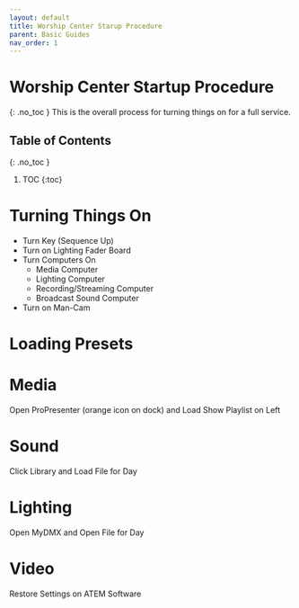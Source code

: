 ```yaml
---
layout: default
title: Worship Center Starup Procedure
parent: Basic Guides
nav_order: 1
---
```


# Worship Center Startup Procedure
{: .no_toc }
This is the overall process for turning things on for a full service.

## Table of Contents
{: .no_toc }

1. TOC
{:toc}

# Turning Things On
- Turn Key (Sequence Up)
- Turn on Lighting Fader Board
- Turn Computers On
  - Media Computer
  - Lighting Computer
  - Recording/Streaming Computer
  - Broadcast Sound Computer
- Turn on Man-Cam

# Loading Presets

# Media
Open ProPresenter (orange icon on dock) and Load Show Playlist on Left

# Sound
Click Library and Load File for Day

# Lighting
Open MyDMX and Open File for Day

# Video
Restore Settings on ATEM Software
